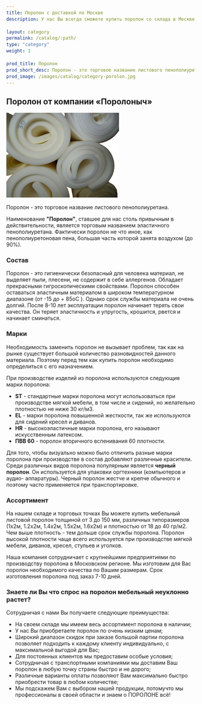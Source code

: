 ```yaml
---
title: Поролон с доставкой по Москве
description: У нас Вы всегда сможете купить поролон со склада в Москве. Поролоныч - мы знаем всё о поролоне!

layout: category
permalink: /catalog/:path/
type: "category"
weight: 1

prod_title: Поролон
prod_short_desc: Поролон - это торговое название листового пенополиуретана. Наименование "Поролон", ставшее для нас столь привычным, в действительности является торговым названием эластичного пенополиуретана...
prod_image: /images/catalog/category-porolon.jpg
---
```

## Поролон от компании «Поролоныч»
<img class="image right" src="/images/catalog/porolon_foto.png"/>

Поролон - это торговое название листового пенополиуретана.

Наименование **"Поролон"**, ставшее для нас столь привычным в действительности, является торговым названием эластичного пенополиуретана. Фактически поролон не что иное, как пенополиуретоновая пена, большая часть которой занята воздухом (до 90%).

### Состав

Поролон - это гигиенически безопасный для человека материал, не выделяет пыли, плесени, не содержит в себе аллергенов. Обладает прекрасными гигроскопическими свойствами. Поролон способен оставаться эластичным материалом в широком температурном диапазоне (от -15 до + 85оС ). Однако срок службы материала не очень долгий. После 8-10 лет эксплуатации поролон начинает терять свои качества. Он теряет эластичность и упругость, крошится, рвется и начинает сминаться.

### Марки

Необходимость заменить поролон не вызывает проблем, так как на рынке существует большой количество разновидностей данного материала. Поэтому перед тем как купить поролон необходимо определиться с его назначением.

При производстве изделий из поролона используются следующие марки поролона:

- **ST** - стандартные марки поролона могут использоваться при производстве мягкой мебели, в том числе и сидений, но желательно плотностью не ниже 30 кг/м3.
- **EL** - марки поролона повышенной жесткости, так же используются для сидений кресел и диванов.
- **HR** - высокоэластичные марки поролона, его называют искусственным латексом.
- **ПВВ 60** - поролон вторичного вспенивания 60 плотности.

Для того, чтобы визуально можно было отличить разные марки поролона при производстве в состав добавляют различные красители. Среди различных видов поролона популярным является **черный поролон**. Он используется для упаковки оргтехники (компьютеров и аудио- аппаратуры). Черный поролон жестче и крепче обычного и поэтому часто применяется при транспортировке.

### Ассортимент

На нашем складе и торговых точках Вы можете купить мебельный листовой поролон толщиной от 3 до 150 мм, различных типоразмеров (1х2м, 1.2х2м, 1.4х2м, 1.5х2м, 1.6х2м) и плотностью от 18 до 40 гр/м2. Чем выше плотность - тем дольше срок службы поролона. Поролон высокой плотности чаще всего используется при производстве мягкой мебели, диванов, кресел, стульев и уголков.

Наша компания сотрудничает с крупнейшими предприятиями по производству поролона в Московском регионе. Мы изготовим для Вас поролон необходимого качества по Вашим размерам. Срок изготовления поролона под заказ 7-10 дней.


### Знаете ли Вы что спрос на поролон мебельный неуклонно растет?

Сотрудничая с нами Вы получаете следующие преимущества:

- На своем складе мы имеем весь ассортимент поролона в наличии;
- У нас Вы приобретаете поролон по очень низким ценам;
- Широкий диапазон скидок при заказе большой партии поролона позволяет подходить к каждому клиенту индивидуально, с максимальной выгодой для Вас;
- Для постоянных клиентов мы предоставим особые условия;
- Сотрудничая с транспортными компаниями мы доставим Ваш поролон в любую точку страны быстро и не дорого;
- Различные варианты оплаты позволяют Вам максимально быстро приобрести товар в любом количестве;
- Мы подскажем Вам с выбором нашей продукции, потомучто мы профессионалы в своей области и знаем о ПОРОЛОНЕ всё!